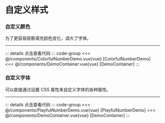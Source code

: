 <script setup>
import DemoContainer from "../../../components/DemoContainer.vue";

import ColorfulNumberDemo from "../../../components/ColorfulNumberDemo.vue";
import PlayfulNumberDemo from "../../../components/PlayfulNumberDemo.vue";
</script>

# 自定义样式

### 自定义颜色

为了更容易观察填充颜色变化，调大了字体。

<DemoContainer title="自定义颜色">
<ColorfulNumberDemo />
<hr />

::: details 点击查看代码
::: code-group
<<< @/components/ColorfulNumberDemo.vue{vue} [ColorfulNumberDemo]
<<< @/components/DemoContainer.vue{vue} [DemoContainer]
:::

</DemoContainer>

### 自定义字体

可以直接通过设置 CSS 属性来自定义字体的各种属性。

<DemoContainer title="自定义字体">
<PlayfulNumberDemo />
<hr />

::: details 点击查看代码
::: code-group
<<< @/components/PlayfulNumberDemo.vue{vue} [PlayfulNumberDemo]
<<< @/components/DemoContainer.vue{vue} [DemoContainer]
:::

</DemoContainer>
